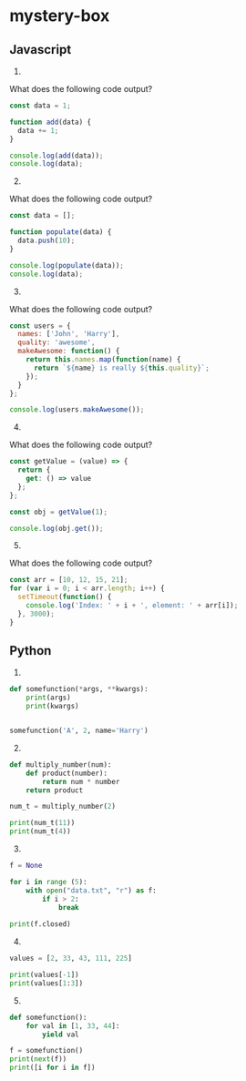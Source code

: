 # mystery-box

## Javascript

1.

What does the following code output?

```javascript
const data = 1;

function add(data) {
  data += 1;
}

console.log(add(data));
console.log(data);
```

2.

What does the following code output?

```javascript
const data = [];

function populate(data) {
  data.push(10);
}

console.log(populate(data));
console.log(data);
```

3.

What does the following code output?

```javascript
const users = {
  names: ['John', 'Harry'],
  quality: 'awesome',
  makeAwesome: function() {
    return this.names.map(function(name) {
      return `${name} is really ${this.quality}`;
    });
  }
};

console.log(users.makeAwesome());
```


4.

What does the following code output?

```javascript
const getValue = (value) => {
  return {
    get: () => value
  };
};

const obj = getValue(1);

console.log(obj.get());
```

5.

What does the following code output?

```javascript
const arr = [10, 12, 15, 21];
for (var i = 0; i < arr.length; i++) {
  setTimeout(function() {
    console.log('Index: ' + i + ', element: ' + arr[i]);
  }, 3000);
}
```


## Python

1.

```python
def somefunction(*args, **kwargs):
    print(args)
    print(kwargs)


somefunction('A', 2, name='Harry')
```

2.

```python
def multiply_number(num):
    def product(number):
        return num * number
    return product

num_t = multiply_number(2)

print(num_t(11))
print(num_t(4))
```

3.

```python
f = None

for i in range (5):
    with open("data.txt", "r") as f:
        if i > 2:
            break
 
print(f.closed)
```

4.

```python
values = [2, 33, 43, 111, 225]

print(values[-1])
print(values[1:3])
```

5.

```python
def somefunction():
    for val in [1, 33, 44]:
        yield val

f = somefunction()
print(next(f))
print([i for i in f])
```
